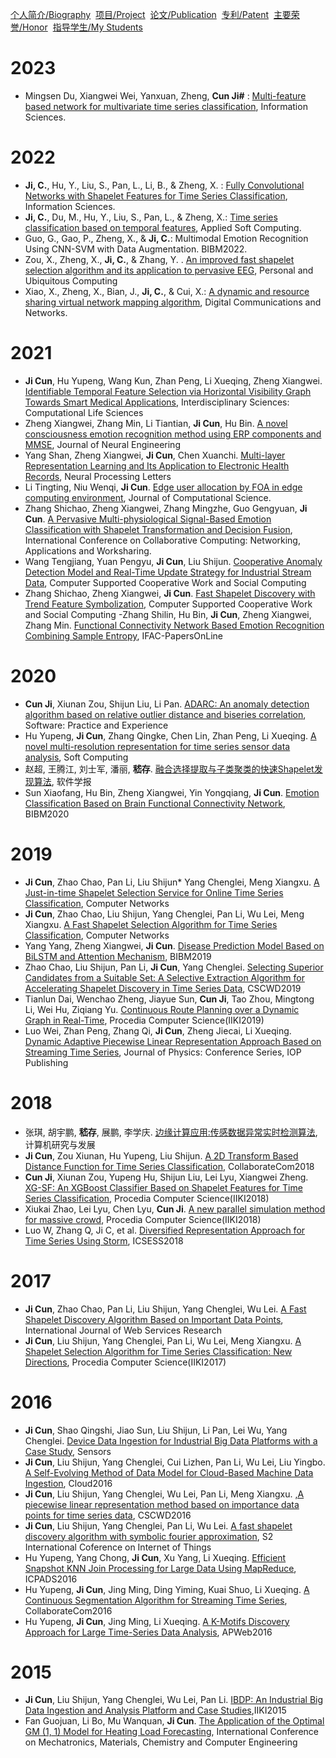 [个人简介/Biography](./index.md)&nbsp; [项目/Project](./project.md)&nbsp; [论文/Publication](./publication.md)&nbsp;  [专利/Patent](./patent.md)&nbsp; [主要荣誉/Honor](./honor.md)&nbsp; [指导学生/My Students](./student.md)

# 2023
- Mingsen Du, Xiangwei Wei, Yanxuan, Zheng, **Cun Ji#** : [Multi-feature based network for multivariate time series classification](https://www.sciencedirect.com/science/article/abs/pii/S0020025523005947), Information Sciences.

# 2022
- **Ji, C.**, Hu, Y., Liu, S., Pan, L., Li, B., & Zheng, X. : [Fully Convolutional Networks with Shapelet Features for Time Series Classification](https://www.sciencedirect.com/science/article/abs/pii/S0020025522010532), Information Sciences.
- **Ji, C.**, Du, M., Hu, Y., Liu, S., Pan, L., & Zheng, X.: [Time series classification based on temporal features](https://www.sciencedirect.com/science/article/abs/pii/S1568494622005889), Applied Soft Computing.
- Guo, G., Gao, P., Zheng, X., & **Ji, C.**: Multimodal Emotion Recognition Using CNN-SVM with Data Augmentation. BIBM2022.
- Zou, X., Zheng, X., **Ji, C.**, & Zhang, Y. . [An improved fast shapelet selection algorithm and its application to pervasive EEG](https://link.springer.com/article/10.1007/s00779-020-01501-4), Personal and Ubiquitous Computing
- Xiao, X., Zheng, X., Bian, J., **Ji, C.**, & Cui, X.: [A dynamic and resource sharing virtual network mapping algorithm](https://www.sciencedirect.com/science/article/pii/S235286482200133X), Digital Communications and Networks.


# 2021
- **Ji Cun**, Hu Yupeng, Wang Kun, Zhan Peng, Li Xueqing, Zheng Xiangwei. [Identifiable Temporal Feature Selection via Horizontal Visibility Graph Towards Smart Medical Applications](https://link.springer.com/article/10.1007/s12539-021-00460-5#article-info), Interdisciplinary Sciences: Computational Life Sciences
- Zheng Xiangwei, Zhang Min, Li Tiantian, **Ji Cun**, Hu Bin. [A novel consciousness emotion recognition method using ERP components and MMSE](https://iopscience.iop.org/article/10.1088/1741-2552/abea62/meta),  Journal of Neural Engineering
- Yang Shan, Zheng Xiangwei, **Ji Cun**, Chen Xuanchi. [Multi-layer Representation Learning and Its Application to Electronic Health Records](https://link.springer.com/article/10.1007/s11063-021-10449-2),  Neural Processing Letters
- Li Tingting, Niu Wenqi, **Ji Cun**.  [Edge user allocation by FOA in edge computing environment](https://www.sciencedirect.com/science/article/pii/S1877750321000788), Journal of Computational Science.
- Zhang Shichao, Zheng Xiangwei, Zhang Mingzhe, Guo Gengyuan, **Ji Cun**. [A Pervasive Multi-physiological Signal-Based Emotion Classification with Shapelet Transformation and Decision Fusion](https://rd.springer.com/chapter/10.1007/978-3-030-92635-9_36), International Conference on Collaborative Computing: Networking, Applications and Worksharing.
- Wang Tengjiang, Yuan Pengyu, **Ji Cun**,  Liu Shijun. [Cooperative Anomaly Detection Model and Real-Time Update Strategy for Industrial Stream Data](https://www.springerprofessional.de/en/cooperative-anomaly-detection-model-and-real-time-update-strateg/19141432), Computer Supported Cooperative Work and Social Computing
- Zhang Shichao, Zheng Xiangwei,  **Ji Cun**. [Fast Shapelet Discovery with Trend Feature Symbolization](https://www.springerprofessional.de/en/fast-shapelet-discovery-with-trend-feature-symbolization/19141440), Computer Supported Cooperative Work and Social Computing
-Zhang Shilin, Hu Bin, **Ji Cun**, Zheng Xiangwei, Zhang Min. [Functional Connectivity Network Based Emotion Recognition Combining Sample Entropy](https://www.sciencedirect.com/science/article/pii/S240589632100241X), IFAC-PapersOnLine
# 2020
- **Cun Ji**, Xiunan Zou, Shijun Liu, Li Pan. [ADARC: An anomaly detection algorithm based on relative outlier distance and biseries correlation](https://onlinelibrary.wiley.com/doi/abs/10.1002/spe.2756), Software: Practice and Experience
- Hu Yupeng, **Ji Cun**, Zhang Qingke, Chen Lin, Zhan Peng, Li Xueqing. [A novel multi-resolution representation for time series sensor data analysis](https://link.springer.com/article/10.1007/s00500-019-04562-7),  Soft Computing
- 赵超, 王腾江, 刘士军, 潘丽, **嵇存**. [融合选择提取与子类聚类的快速Shapelet发现算法](http://www.jos.org.cn/jos/ch/reader/view_abstract.aspx?file_no=5912&flag=1),  软件学报
- Sun Xiaofang, Hu Bin, Zheng Xiangwei, Yin Yongqiang, **Ji Cun**. [Emotion Classification Based on Brain Functional Connectivity Network](https://ieeexplore.ieee.org/abstract/document/9313522), BIBM2020

# 2019
- **Ji Cun**, Zhao Chao, Pan Li, Liu Shijun* Yang Chenglei, Meng Xiangxu. [A Just-in-time Shapelet Selection Service for Online Time Series Classification](https://www.sciencedirect.com/science/article/abs/pii/S1389128619304840), Computer Networks
- **Ji Cun**, Zhao Chao, Liu Shijun, Yang Chenglei, Pan Li, Wu Lei, Meng Xiangxu. [A Fast Shapelet Selection Algorithm for Time Series Classification](https://www.sciencedirect.com/science/article/abs/pii/S1389128618312970), Computer Networks
- Yang Yang, Zheng Xiangwei, **Ji Cun**. [Disease Prediction Model Based on BiLSTM and Attention Mechanism](https://ieeexplore.ieee.org/abstract/document/8983378), BIBM2019
- Zhao Chao, Liu Shijun, Pan Li, **Ji Cun**, Yang Chenglei. [Selecting Superior Candidates from a Suitable Set: A Selective Extraction Algorithm for Accelerating Shapelet Discovery in Time Series Data](https://ieeexplore.ieee.org/abstract/document/8791861/), CSCWD2019
- Tianlun Dai, Wenchao Zheng, Jiayue Sun, **Cun Ji**, Tao Zhou, Mingtong Li, Wei Hu, Ziqiang Yu. [Continuous Route Planning over a Dynamic Graph in Real-Time](https://www.sciencedirect.com/science/article/pii/S1877050920315799),  Procedia Computer Science(IIKI2019)
- Luo Wei, Zhan Peng, Zhang Qi, **Ji Cun**, Zheng Jiecai, Li Xueqing. [Dynamic Adaptive Piecewise Linear Representation Approach Based on Streaming Time Series](https://iopscience.iop.org/article/10.1088/1742-6596/1302/2/022085/meta),  Journal of Physics: Conference Series, IOP Publishing

# 2018
-  张琪, 胡宇鹏, **嵇存**, 展鹏, 李学庆. [边缘计算应用:传感数据异常实时检测算法](https://crad.ict.ac.cn/CN/Y2018/V55/I3/524),  计算机研究与发展
- **Ji Cun**, Zou Xiunan, Hu Yupeng, Liu Shijun. [A 2D Transform Based Distance Function for Time Series Classification](https://link.springer.com/chapter/10.1007/978-3-030-12981-1_38),  CollaborateCom2018
- **Cun Ji**, Xiunan Zou, Yupeng Hu, Shijun Liu, Lei Lyu, Xiangwei Zheng. [XG-SF: An XGBoost Classifier Based on Shapelet Features for Time Series Classification](https://www.sciencedirect.com/science/article/pii/S1877050919301954), Procedia Computer Science(IIKI2018)
- Xiukai Zhao, Lei Lyu, Chen Lyu, **Cun Ji**. [A new parallel simulation method for massive crowd](https://www.sciencedirect.com/science/article/pii/S1877050919302881),  Procedia Computer Science(IIKI2018)
- Luo W, Zhang Q, Ji C, et al. [Diversified Representation Approach for Time Series Using Storm](https://ieeexplore.ieee.org/abstract/document/8663871),  ICSESS2018

# 2017
-  **Ji Cun**, Zhao Chao, Pan Li, Liu Shijun, Yang Chenglei, Wu Lei. [A Fast Shapelet Discovery Algorithm Based on Important Data Points](https://www.igi-global.com/article/a-fast-shapelet-discovery-algorithm-based-on-important-data-points/181300), International Journal of Web Services Research
- **Ji Cun**, Liu Shijun, Yang Chenglei, Pan Li, Wu Lei, Meng Xiangxu. [A Shapelet Selection Algorithm for Time Series Classification: New Directions](https://www.sciencedirect.com/science/article/pii/S1877050918302448),  Procedia Computer Science(IIKI2017)

# 2016
- **Ji Cun**, Shao Qingshi, Jiao Sun, Liu Shijun, Li Pan, Lei Wu, Yang Chenglei. [Device Data Ingestion for Industrial Big Data Platforms with a Case Study](https://www.mdpi.com/1424-8220/16/3/279), Sensors
- **Ji Cun**, Liu Shijun, Yang Chenglei, Cui Lizhen, Pan Li, Wu Lei, Liu Yingbo. [A Self-Evolving Method of Data Model for Cloud-Based Machine Data Ingestion](https://ieeexplore.ieee.org/abstract/document/7820351), Cloud2016
- **Ji Cun**, Liu Shijun, Yang Chenglei, Wu Lei, Pan Li, Meng Xiangxu. [,A piecewise linear representation method based on importance data points for time series data](https://ieeexplore.ieee.org/abstract/document/7565973), CSCWD2016
- **Ji Cun**, Liu Shijun, Yang Chenglei, Pan Li, Wu Lei. [A fast shapelet discovery algorithm with symbolic fourier approximation](http://www.iciot.org/2016/proc/iciot2016.0015.pdf),  S2 International Coference on Internet of Things
- Hu Yupeng, Yang Chong, **Ji Cun**, Xu Yang, Li Xueqing. [Efficient Snapshot KNN Join Processing for Large Data Using MapReduce](https://ieeexplore.ieee.org/abstract/document/7823813), ICPADS2016
- Hu Yupeng, **Ji Cun**, Jing Ming, Ding Yiming, Kuai Shuo, Li Xueqing. [A Continuous Segmentation Algorithm for Streaming Time Series](https://link.springer.com/chapter/10.1007/978-3-319-59288-6_13), CollaborateCom2016
- Hu Yupeng, **Ji Cun**, Jing Ming, Li Xueqing. [A K-Motifs Discovery Approach for Large Time-Series Data Analysis](https://link.springer.com/chapter/10.1007/978-3-319-45817-5_53), APWeb2016



# 2015
- **Ji Cun**, Liu Shijun, Yang Chenglei, Wu Lei, Pan Li. [IBDP: An Industrial Big Data Ingestion and Analysis Platform and Case Studies](https://ieeexplore.ieee.org/abstract/document/7428359),IIKI2015
- Fan Guojuan, Li Bo, Mu Wanquan, **Ji Cun**. [The Application of the Optimal GM (1, 1) Model for Heating Load Forecasting](https://www.atlantis-press.com/proceedings/icmmcce-15/25844908),  International Conference on Mechatronics, Materials, Chemistry and Computer Engineering
